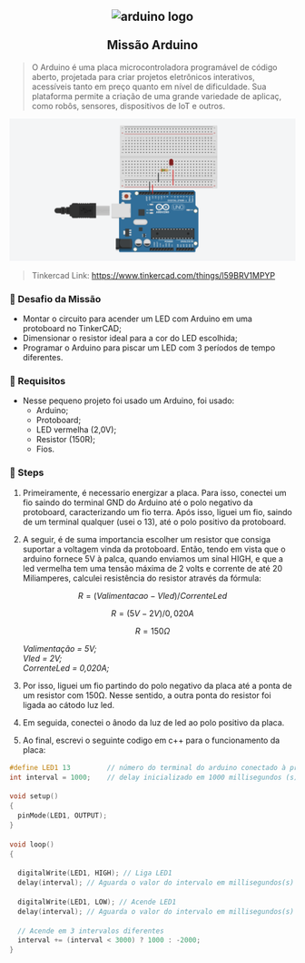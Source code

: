 <h2 align="center">
    <img src="https://www.redbytes.in/wp-content/uploads/2018/04/arduino-1-logo-png-transparent.png" alt="arduino logo" height="200" width="200"></br>
    <br> Missão Arduino </br>
</h2>

> O Arduino é uma placa microcontroladora programável de código aberto, projetada para criar projetos eletrônicos interativos, acessíveis tanto em preço quanto em nível de dificuldade. Sua plataforma permite a criação de uma grande variedade de aplicaç, como robôs, sensores, dispositivos de IoT e outros. 

<img src="./circuito.png"> </igm>
>Tinkercad Link: https://www.tinkercad.com/things/l59BRV1MPYP

### 🎯 Desafio da Missão
- Montar o circuito para acender um LED com Arduino em uma protoboard no TinkerCAD;
- Dimensionar o resistor ideal para a cor do LED escolhida;
- Programar o Arduino para piscar um LED com 3 períodos de tempo diferentes.

### 📓 Requisitos
- Nesse pequeno projeto foi usado um Arduino, foi usado:
    - Arduino;
    - Protoboard;
    - LED vermelha (2,0V);
    - Resistor (150R);
    - Fios.

### 📒 Steps

1. Primeiramente, é necessario energizar a placa. Para isso, conectei um fio saindo do terminal GND do Arduino até o polo negativo da protoboard, caracterizando um fio terra. Após isso, liguei um fio, saindo de um terminal qualquer (usei o 13), até o polo positivo da protoboard.

2. A seguir, é de suma importancia escolher um resistor que consiga suportar a voltagem vinda da protoboard. Então, tendo em vista que o arduino fornece 5V à palca, quando enviamos um sinal HIGH, e que a led vermelha tem uma tensão máxima de 2 volts e corrente de até 20 Miliamperes, calculei resistência do resistor através da fórmula:

$$
R = (Valimentacao - Vled)/CorrenteLed
$$

$$
R = (5V -  2V)/0,020A
$$

$$
R = 150Ω
$$

<ul>
    <em> Valimentação = 5V; </em><br>
    <em> Vled = 2V; </em><br>
    <em> CorrenteLed = 0,020A; </em>
    
</ul>

3. Por isso, liguei um fio partindo do polo negativo da placa até a ponta de um resistor com 150Ω. Nesse sentido, a outra ponta do resistor foi ligada ao cátodo luz led.

4. Em seguida, conectei o ânodo da luz de led ao polo positivo da placa.

5. Ao final, escrevi o seguinte codigo em c++ para o funcionamento da placa:

``` cpp
#define LED1 13         // número do terminal do arduino conectado à protoboard
int interval = 1000;    // delay inicializado em 1000 millisegundos (s)	

void setup()
{
  pinMode(LED1, OUTPUT);
}

void loop()
{
  
  digitalWrite(LED1, HIGH); // Liga LED1
  delay(interval); // Aguarda o valor do intervalo em millisegundos(s)
  
  digitalWrite(LED1, LOW); // Acende LED1
  delay(interval); // Aguarda o valor do intervalo em millisegundos(s)
   
  // Acende em 3 intervalos diferentes
  interval += (interval < 3000) ? 1000 : -2000;
}
```
